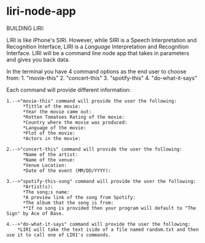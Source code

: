 # liri-node-app

BUILDING LIRI:

 LIRI is like iPhone's SIRI. However, while SIRI is a Speech Interpretation and Recognition Interface, LIRI is a _Language_ Interpretation and Recognition Interface. LIRI will be a command line node app that takes in parameters and gives you back data.

In the terminal you have 4 command options as the end user to choose from: 
    1. "movie-this"
    2. "concert-this"
    3. "spotify-this"
    4. "do-what-it-says"

Each command will provide different information:

    1.-->"movie-this" command will provide the user the following:
          *Tittle of the movie: 
          *Year the movie came out:
          *Rotten Tomatoes Rating of the movie: 
          *Country where the movie was produced:
          *Language of the movie:
          *Plot of the movie:
          *Actors in the movie:
    
    2.-->"concert-this" command will provide the user the following: 
          *Name of the artist:
          *Name of the venue:
          *Venue Location:
          *Date of the event (MM/DD/YYYY):

    3.-->"spotify-this-song" command will provide the user the following:
          *Artist(s):
          *The song;s name:
          *A preview link of the song from Spotify:
          *The album that the song is from:
          **If no song is provided then your program will default to "The Sign" by Ace of Base.
        
    4.-->"do-what-it-says" command will provide the user the following:
        *LIRI will take the text iside of a file named random.txt and then use it to call one of LIRI's commands.